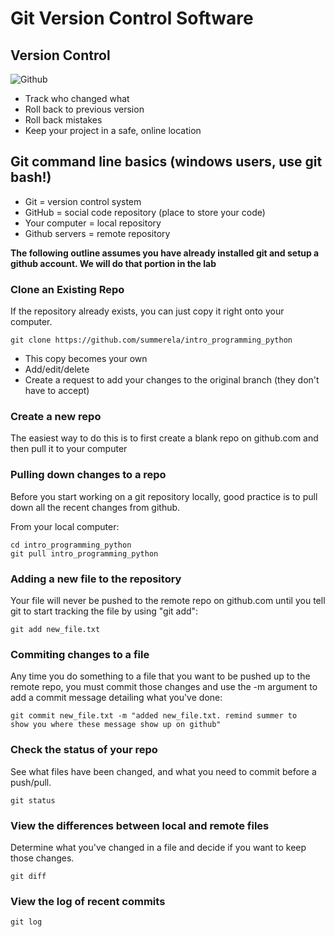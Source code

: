 # Git Version Control Software

## Version Control
![Github](https://github.com/summerela/intro_programming_python/blob/master/Module7/github.jpg)

- Track who changed what
- Roll back to previous version
- Roll back mistakes
- Keep your project in a safe, online location

## Git command line basics (windows users, use git bash!)
- Git = version control system
- GitHub = social code repository (place to store your code)
- Your computer = local repository
- Github servers = remote repository

**The following outline assumes you have already installed git and
   setup a github account. We will do that portion in the lab**

### Clone an Existing Repo
If the repository already exists, you can just copy it right onto your
computer.

    git clone https://github.com/summerela/intro_programming_python

- This copy becomes your own
- Add/edit/delete
- Create a request to add your changes to the original branch (they
don't have to accept)

### Create a new repo
The easiest way to do this is to first create a blank repo on
github.com and then pull it to your computer

### Pulling down changes to a repo
Before you start working on a git repository locally, good practice is
to pull down all the recent changes from github.

From your local computer:

    cd intro_programming_python
    git pull intro_programming_python

### Adding a new file to the repository
Your file will never be pushed to the remote repo on github.com until
you tell git to start tracking the file by using "git add":

    git add new_file.txt

### Commiting changes to a file
Any time you do something to a file that you want to be pushed up to
the remote repo, you must commit those changes and use the -m argument
to add a commit message detailing what you've done:

    git commit new_file.txt -m "added new_file.txt. remind summer to
    show you where these message show up on github"

### Check the status of your repo
See what files have been changed, and what you need to commit before a
push/pull.

    git status

### View the differences between local and remote files
Determine what you've changed in a file and decide if you want to keep
those changes.

    git diff

### View the log of recent commits

    git log
